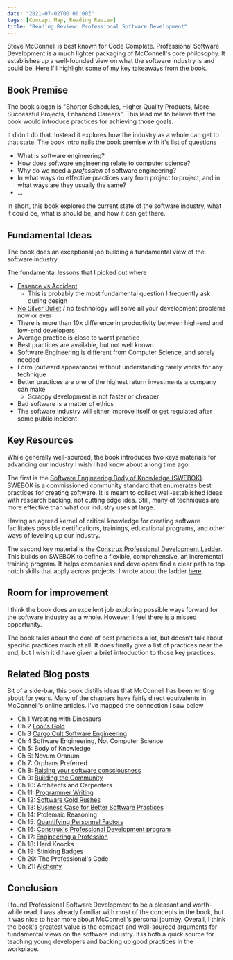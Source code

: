 ```yaml
---
date: "2021-07-02T00:00:00Z"
tags: [Concept Map, Reading Review]
title: "Reading Review: Professional Software Development"
---
```


Steve McConnell is best known for Code Complete. Professional Software Development is a much lighter packaging of McConnell's core philosophy. It establishes up a well-founded view on what the software industry is and could be. Here I'll highlight some of my key takeaways from the book.
<!--more-->

## Book Premise

The book slogan is "Shorter Schedules, Higher Quality Products, More Successful Projects, Enhanced Careers". This lead me to believe that the book would introduce practices for achieving those goals. 

It didn't do that. Instead it explores how the industry as a whole can get to that state. The book intro nails the book premise with it's list of questions
- What is software engineering?
- How does software engineering relate to computer science?
- Why do we need a *profession* of software engineering?
- In what ways do effective practices vary from project to project, and in what ways are they usually the same? 
- ...

In short, this book explores the current state of the software industry, what it could be, what is should be, and how it can get there.


## Fundamental Ideas

The book does an exceptional job building a fundamental view of the software industry.

The fundamental lessons that I picked out where

- [Essence vs Accident](http://worrydream.com/refs/Brooks-NoSilverBullet.pdf)
  - This is probably the most fundamental question I frequently ask during design
- [No Silver Bullet](http://worrydream.com/refs/Brooks-NoSilverBullet.pdf) / no technology will solve all your development problems now or ever
- There is more than 10x difference in productivity between high-end and low-end developers
- Average practice is close to worst practice
- Best practices are available, but not well known
- Software Engineering is different from Computer Science, and sorely needed
- Form (outward appearance) without understanding rarely works for any technique
- Better practices are one of the highest return investments a company can make 
  - Scrappy development is not faster or cheaper
- Bad software is a matter of ethics
- The software industry will either improve itself or get regulated after some public incident 

## Key Resources

While generally well-sourced, the book introduces two keys materials for advancing our industry I wish I had know about a long time ago.

The first is the [Software Engineering Body of Knowledge (SWEBOK)](https://www.computer.org/education/bodies-of-knowledge/software-engineering/v3). SWEBOK is a commissioned community standard that enumerates best practices for creating software. It is meant to collect well-established ideas with research backing, not cutting edge idea. Still, many of techniques are more effective than what our industry uses at large. 

Having an agreed kernel of critical knowledge for creating software facilitates possible certifications, trainings, educational programs, and other ways of leveling up our industry.

The second key material is the [Construx Professional Development Ladder](https://www.construx.com/professional-development-ladder/). This builds on SWEBOK to define a flexible, comprehensive, an incremental training program. It helps companies and developers find a clear path to top notch skills that apply across projects. I wrote about the ladder [here](../posts/2021-06-28-Construx-Career-Ladder.md).

## Room for improvement
I think the book does an excellent job exploring possible ways forward for the software industry as a whole. However, I feel there is a missed opportunity.

The book talks about the core of best practices a lot, but doesn't talk about specific practices much at all. It does finally give a list of practices near the end, but I wish it'd have given a brief introduction to those key practices.


## Related Blog posts
Bit of a side-bar, this book distills ideas that McConnell has been writing about for years. Many of the chapters have fairly direct equivalents in McConnell's online articles. I've mapped the connection I saw below 

- Ch 1 Wresting with Dinosaurs
- Ch 2 [Fool's Gold](https://stevemcconnell.com/articles/classic-mistakes/)
- Ch 3 [Cargo Cult Software Engineering](https://stevemcconnell.com/articles/cargo-cult-software-engineering/)
- Ch 4 Software Engineering, Not Computer Science
- Ch 5: Body of Knowledge
- Ch 6: Novum Oranum
- Ch 7: Orphans Preferred
- Ch 8: [Raising your software consciousness](https://stevemcconnell.com/articles/raising-your-software-consciousness/)
- Ch 9: [Building the Community](https://stevemcconnell.com/articles/building-the-community/)
- Ch 10: Architects and Carpenters
- Ch 11: [Programmer Writing](https://stevemcconnell.com/articles/the-programmer-writing/)
- Ch 12: [Software Gold Rushes](https://stevemcconnell.com/articles/after-the-gold-rush/)
- Ch 13: [Business Case for Better Software Practices](https://stevemcconnell.com/articles/business-of-software-improvement/)
- Ch 14: Ptolemaic Reasoning
- Ch 15: [Quantifying Personnel Factors](https://stevemcconnell.com/articles/quantifying-soft-factors/)
- Ch 16: [Construx's Professional Development program](https://www.construx.com/professional-development-ladder/)
- Ch 17: [Engineering a Profession](https://stevemcconnell.com/articles/art-science-and-engineering/)
- Ch 18: Hard Knocks
- Ch 19: Stinking Badges
- Ch 20: The Professional's Code
- Ch 21: [Alchemy](https://stevemcconnell.com/articles/closing-the-gap/)


## Conclusion

I found Professional Software Development to be a pleasant and worth-while read. I was already familiar with most of the concepts in the book, but it was nice to hear more about McConnell's personal journey. Overall, I think the book's greatest value is the compact and well-sourced arguments for fundamental views on the software industry. It is both a quick source for teaching young developers and backing up good practices in the workplace.
